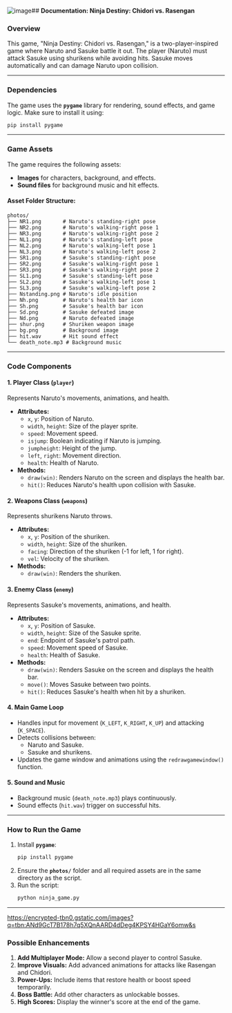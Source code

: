 ![image](https://github.com/user-attachments/assets/f0dc46d8-c064-4fdb-8706-0c734d11dbaa)## **Documentation: Ninja Destiny: Chidori vs. Rasengan**

### **Overview**
This game, "Ninja Destiny: Chidori vs. Rasengan," is a two-player-inspired game where Naruto and Sasuke battle it out. The player (Naruto) must attack Sasuke using shurikens while avoiding hits. Sasuke moves automatically and can damage Naruto upon collision.

---

### **Dependencies**
The game uses the **`pygame`** library for rendering, sound effects, and game logic. Make sure to install it using:
```bash
pip install pygame
```

---

### **Game Assets**
The game requires the following assets:
- **Images** for characters, background, and effects.
- **Sound files** for background music and hit effects.

#### Asset Folder Structure:
```
photos/
├── NR1.png       # Naruto's standing-right pose
├── NR2.png       # Naruto's walking-right pose 1
├── NR3.png       # Naruto's walking-right pose 2
├── NL1.png       # Naruto's standing-left pose
├── NL2.png       # Naruto's walking-left pose 1
├── NL3.png       # Naruto's walking-left pose 2
├── SR1.png       # Sasuke's standing-right pose
├── SR2.png       # Sasuke's walking-right pose 1
├── SR3.png       # Sasuke's walking-right pose 2
├── SL1.png       # Sasuke's standing-left pose
├── SL2.png       # Sasuke's walking-left pose 1
├── SL3.png       # Sasuke's walking-left pose 2
├── Nstanding.png # Naruto's idle position
├── Nh.png        # Naruto's health bar icon
├── Sh.png        # Sasuke's health bar icon
├── Sd.png        # Sasuke defeated image
├── Nd.png        # Naruto defeated image
├── shur.png      # Shuriken weapon image
├── bg.png        # Background image
├── hit.wav       # Hit sound effect
└── death_note.mp3 # Background music
```

---

### **Code Components**

#### **1. Player Class (`player`)**
Represents Naruto's movements, animations, and health.
- **Attributes:**
  - `x`, `y`: Position of Naruto.
  - `width`, `height`: Size of the player sprite.
  - `speed`: Movement speed.
  - `isjump`: Boolean indicating if Naruto is jumping.
  - `jumpheight`: Height of the jump.
  - `left`, `right`: Movement direction.
  - `health`: Health of Naruto.
- **Methods:**
  - `draw(win)`: Renders Naruto on the screen and displays the health bar.
  - `hit()`: Reduces Naruto's health upon collision with Sasuke.

#### **2. Weapons Class (`weapons`)**
Represents shurikens Naruto throws.
- **Attributes:**
  - `x`, `y`: Position of the shuriken.
  - `width`, `height`: Size of the shuriken.
  - `facing`: Direction of the shuriken (-1 for left, 1 for right).
  - `vel`: Velocity of the shuriken.
- **Methods:**
  - `draw(win)`: Renders the shuriken.

#### **3. Enemy Class (`enemy`)**
Represents Sasuke's movements, animations, and health.
- **Attributes:**
  - `x`, `y`: Position of Sasuke.
  - `width`, `height`: Size of the Sasuke sprite.
  - `end`: Endpoint of Sasuke's patrol path.
  - `speed`: Movement speed of Sasuke.
  - `health`: Health of Sasuke.
- **Methods:**
  - `draw(win)`: Renders Sasuke on the screen and displays the health bar.
  - `move()`: Moves Sasuke between two points.
  - `hit()`: Reduces Sasuke's health when hit by a shuriken.

#### **4. Main Game Loop**
- Handles input for movement (`K_LEFT`, `K_RIGHT`, `K_UP`) and attacking (`K_SPACE`).
- Detects collisions between:
  - Naruto and Sasuke.
  - Sasuke and shurikens.
- Updates the game window and animations using the `redrawgamewindow()` function.

#### **5. Sound and Music**
- Background music (`death_note.mp3`) plays continuously.
- Sound effects (`hit.wav`) trigger on successful hits.

---

### **How to Run the Game**
1. Install **`pygame`**:
   ```bash
   pip install pygame
   ```
2. Ensure the **`photos/`** folder and all required assets are in the same directory as the script.
3. Run the script:
   ```bash
   python ninja_game.py
   ```

---

https://encrypted-tbn0.gstatic.com/images?q=tbn:ANd9GcT7B178h7q5XQnAARD4dDeg4KPSY4HGaY6omw&s

### **Possible Enhancements**
1. **Add Multiplayer Mode:** Allow a second player to control Sasuke.
2. **Improve Visuals:** Add advanced animations for attacks like Rasengan and Chidori.
3. **Power-Ups:** Include items that restore health or boost speed temporarily.
4. **Boss Battle:** Add other characters as unlockable bosses.
5. **High Scores:** Display the winner's score at the end of the game.


